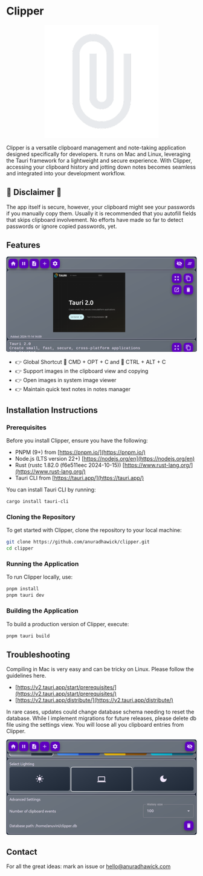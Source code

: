 # Clipper

<p align="center">
  <img src="./src-tauri/icons/icon.png" alt="Clipper by AW" width="300">
</p>

Clipper is a versatile clipboard management and note-taking application designed specifically for developers. It runs on Mac and Linux, leveraging the Tauri framework for a lightweight and secure experience. With Clipper, accessing your clipboard history and jotting down notes becomes seamless and integrated into your development workflow.

## 🛑 Disclaimer 🛑

The app itself is secure, however, your clipboard might see your passwords if you manually copy them. Usually it is recommended that you autofill fields that skips clipboard involvement. No efforts have made so far to detect passwords or ignore copied passwords, yet.

## Features

<p align="center">
  <img src="./assets/home.png" alt="Home page" width="800">
</p>

* 👉 Global Shortcut 🍎 CMD + OPT + C and 🐧 CTRL + ALT + C
* 👉 Support images in the clipboard view and copying
* 👉 Open images in system image viewer
* 👉 Maintain quick text notes in notes manager

## Installation Instructions

### Prerequisites

Before you install Clipper, ensure you have the following:

- PNPM (9+) from [https://pnpm.io/](https://pnpm.io/)
- Node.js (LTS version 22+) [https://nodejs.org/en](https://nodejs.org/en)
- Rust (rustc 1.82.0 (f6e511eec 2024-10-15)) [https://www.rust-lang.org/](https://www.rust-lang.org/)
- Tauri CLI from [https://tauri.app/](https://tauri.app/)

You can install Tauri CLI by running:

```bash
cargo install tauri-cli
```

### Cloning the Repository

To get started with Clipper, clone the repository to your local machine:

```bash
git clone https://github.com/anuradhawick/clipper.git
cd clipper
```

### Running the Application

To run Clipper locally, use:

```bash
pnpm install
pnpm tauri dev
```

### Building the Application

To build a production version of Clipper, execute:

```bash
pnpm tauri build
```

## Troubleshooting

Compiling in Mac is very easy and can be tricky on Linux. Please follow the guidelines here.

* [https://v2.tauri.app/start/prerequisites/](https://v2.tauri.app/start/prerequisites/)
* [https://v2.tauri.app/distribute/](https://v2.tauri.app/distribute/)

In rare cases, updates could change database schema needing to reset the database. While I implement migrations for future releases, please delete db file using the settings view. You will loose all you clipboard entries from Clipper.

<p align="center" >
  <img src="./assets/settings.png" alt="settings view" width="800">
</p>

## Contact

For all the great ideas: mark an issue or [hello@anuradhawick.com](mailto:hello@anuradhawick.com)
